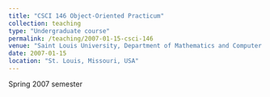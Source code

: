 ```yaml
---
title: "CSCI 146 Object-Oriented Practicum"
collection: teaching
type: "Undergraduate course"
permalink: /teaching/2007-01-15-csci-146
venue: "Saint Louis University, Department of Mathematics and Computer Science"
date: 2007-01-15
location: "St. Louis, Missouri, USA"
---
```


Spring 2007 semester
